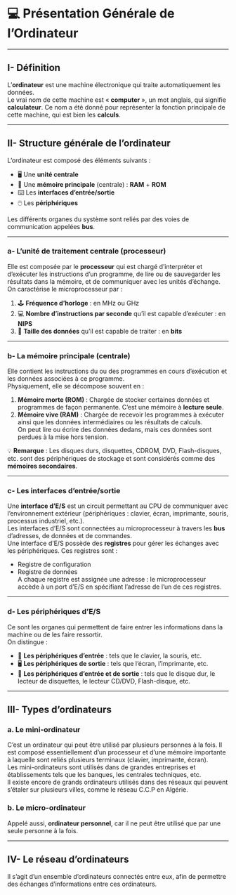 # 💻 Présentation Générale de l’Ordinateur

---

## I- Définition

L’**ordinateur** est une machine électronique qui traite automatiquement les données.  
Le vrai nom de cette machine est « **computer** », un mot anglais, qui signifie **calculateur**. Ce nom a été donné pour représenter la fonction principale de cette machine, qui est bien les **calculs**.

---

## II- Structure générale de l’ordinateur

L’ordinateur est composé des éléments suivants : 
- 🖥️ Une **unité centrale** 
- 🧠 Une **mémoire principale** (centrale) : **RAM** + **ROM**
- ⌨️ Les **interfaces d’entrée/sortie**
- 🖱️ Les **périphériques**

Les différents organes du système sont reliés par des voies de communication appelées **bus**.

---

### a- L’unité de traitement centrale (processeur)

Elle est composée par le **processeur** qui est chargé d’interpréter et d’exécuter les instructions d’un programme, de lire ou de sauvegarder les résultats dans la mémoire, et de communiquer avec les unités d’échange.  
On caractérise le microprocesseur par :
1. 🕹️ **Fréquence d’horloge** : en MHz ou GHz
2. 💻 **Nombre d’instructions par seconde** qu’il est capable d’exécuter : en **NIPS**
3. 🧮 **Taille des données** qu’il est capable de traiter : en **bits**

---

### b- La mémoire principale (centrale)

Elle contient les instructions du ou des programmes en cours d’exécution et les données associées à ce programme.  
Physiquement, elle se décompose souvent en :
1. **Mémoire morte (ROM)** : Chargée de stocker certaines données et programmes de façon permanente. C’est une mémoire à **lecture seule**.
2. **Mémoire vive (RAM)** : Chargée de recevoir les programmes à exécuter ainsi que les données intermédiaires ou les résultats de calculs.  
On peut lire ou écrire des données dedans, mais ces données sont perdues à la mise hors tension.  

💡 **Remarque** : Les disques durs, disquettes, CDROM, DVD, Flash-disques, etc. sont des périphériques de stockage et sont considérés comme des **mémoires secondaires**.

---

### c- Les interfaces d’entrée/sortie

Une **interface d’E/S** est un circuit permettant au CPU de communiquer avec l’environnement extérieur (périphériques : clavier, écran, imprimante, souris, processus industriel, etc.).  
Les interfaces d’E/S sont connectées au microprocesseur à travers les **bus** d’adresses, de données et de commandes.  
Une interface d’E/S possède des **registres** pour gérer les échanges avec les périphériques. Ces registres sont :
- Registre de configuration
- Registre de données  
A chaque registre est assignée une adresse : le microprocesseur accède à un port d’E/S en spécifiant l’adresse de l’un de ces registres.

---

### d- Les périphériques d’E/S

Ce sont les organes qui permettent de faire entrer les informations dans la machine ou de les faire ressortir.  
On distingue :
- 🔲 **Les périphériques d’entrée** : tels que le clavier, la souris, etc.
- 🖥️ **Les périphériques de sortie** : tels que l’écran, l’imprimante, etc.
- 🔄 **Les périphériques d’entrée et de sortie** : tels que le disque dur, le lecteur de disquettes, le lecteur CD/DVD, Flash-disque, etc.

---

## III- Types d’ordinateurs

### a. Le **mini-ordinateur**

C’est un ordinateur qui peut être utilisé par plusieurs personnes à la fois. Il est composé essentiellement d’un processeur et d’une mémoire importante à laquelle sont reliés plusieurs terminaux (clavier, imprimante, écran).  
Les mini-ordinateurs sont utilisés dans de grandes entreprises et établissements tels que les banques, les centrales techniques, etc.  
Il existe encore de grands ordinateurs utilisés dans des réseaux qui peuvent s’étaler sur plusieurs villes, comme le réseau C.C.P en Algérie.

### b. Le **micro-ordinateur**

Appelé aussi, **ordinateur personnel**, car il ne peut être utilisé que par une seule personne à la fois.

---

## IV- Le réseau d’ordinateurs

Il s’agit d’un ensemble d’ordinateurs connectés entre eux, afin de permettre des échanges d’informations entre ces ordinateurs.
